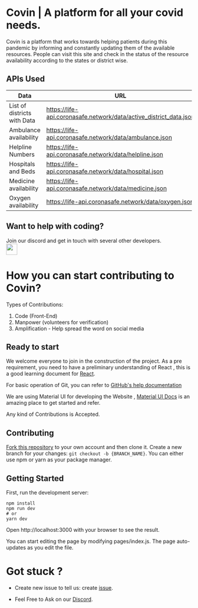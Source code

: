 # Covin | A platform for all your covid needs. 

Covin is a platform that works towards helping patients during this pandemic by informing and constantly updating them of the available resources. People can visit this site and check in the status of the resource availability according to the states or district wise.

## APIs Used
 
| Data                              | URL                                                                             |
| --------------------------------- | ------------------------------------------------------------------------------- |
| List of districts with Data       | <https://life-api.coronasafe.network/data/active_district_data.json>         |
| Ambulance availability            | <https://life-api.coronasafe.network/data/ambulance.json>                       |
| Helpline Numbers                  | <https://life-api.coronasafe.network/data/helpline.json>                        |
| Hospitals and Beds                | <https://life-api.coronasafe.network/data/hospital.json>          |
| Medicine availability             | <https://life-api.coronasafe.network/data/medicine.json>                        |
| Oxygen availability               | <https://life-api.coronasafe.network/data/oxygen.json>                          |

## Want to help with coding?
Join our discord and get in touch with several other developers.
<br>
<a href="https://discord.gg/druweDMn3s" style="text-decoration:none">
  <img height="30" src="https://img.shields.io/badge/discord-darkblue.svg?&style=for-the-badge&logo=discord&logoColor=white" />
</a>

# How you can start contributing to Covin?

Types of Contributions:
1. Code (Front-End)
2. Manpower (volunteers for verification)
3. Amplification - Help spread the word on social media

## Ready to start
We welcome everyone to join in the construction of the project. As a pre requirement, you need to have a preliminary understanding of React , this is a good learning document for [React](https://reactjs.org/docs/getting-started.html).

For basic operation of Git, you can refer to [GitHub's help documentation](https://help.github.com/en/github/using-git)

We are using Material UI for developing the Website , [Material UI Docs](https://material-ui.com/) is an amazing place to get started and refer.

Any kind of Contributions is Accepted.

## Contributing
[Fork this repository](https://github.com/Design-and-Code/IndiCov) to your own account and then clone it.
Create a new branch for your changes: `git checkout -b {BRANCH_NAME}`.
You can either use npm or yarn as your package manager.


## Getting Started

First, run the development server:

```
npm install
npm run dev
# or
yarn dev
```

Open http://localhost:3000 with your browser to see the result.

You can start editing the page by modifying pages/index.js. The page auto-updates as you edit the file.

# Got stuck ?

- Create new issue to tell us: create [issue](https://github.com/Design-and-Code/IndiCov/issues/new/choose).

- Feel Free to Ask on our [Discord](https://discord.gg/druweDMn3s).
